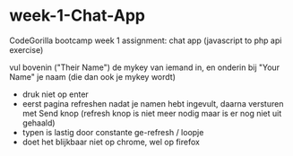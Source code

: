 # week-1-Chat-App
CodeGorilla bootcamp week 1 assignment: chat app (javascript  to php api exercise)

vul bovenin ("Their Name") de mykey van iemand in, en onderin bij "Your Name" je naam (die dan ook je mykey wordt)
* druk niet op enter
* eerst pagina refreshen nadat je namen hebt ingevult, daarna versturen met Send knop (refresh knop is niet meer nodig maar is er nog niet uit gehaald)
* typen is lastig door constante ge-refresh / loopje
* doet het blijkbaar niet op chrome, wel op firefox
